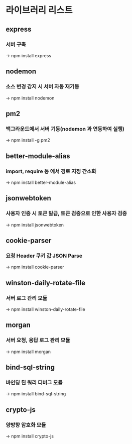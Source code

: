 # 라이브러리 리스트

## express
### 서버 구축
-> npm install express

## nodemon
### 소스 변경 감지 시 서버 자동 재기동
-> npm install nodemon

## pm2
### 백그라운드에서 서버 기동(nodemon 과 연동하여 실행)
-> npm install -g pm2

## better-module-alias
### import, require 등 에서 경로 지정 간소화
-> npm install better-module-alias

## jsonwebtoken
### 사용자 인증 시 토큰 발급, 토큰 검증으로 인한 사용자 검증
-> npm install jsonwebtoken

## cookie-parser
### 요청 Header 쿠키 값 JSON Parse
-> npm install cookie-parser

## winston-daily-rotate-file
### 서버 로그 관리 모듈
-> npm install winston-daily-rotate-file

## morgan
### 서버 요청, 응답 로그 관리 모듈
-> npm install morgan

## bind-sql-string
### 바인딩 된 쿼리 디버그 모듈
-> npm install bind-sql-string

## crypto-js
### 양방향 암호화 모듈
-> npm install crypto-js